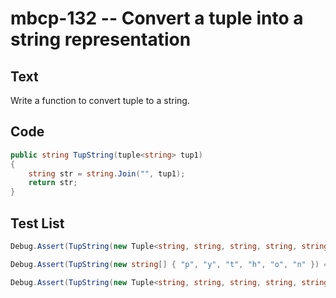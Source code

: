 # mbcp-132 -- Convert a tuple into a string representation

## Text

Write a function to convert tuple to a string.

## Code

```csharp
public string TupString(tuple<string> tup1)
{
    string str = string.Join("", tup1);
    return str;
}
```

## Test List

```csharp
Debug.Assert(TupString(new Tuple<string, string, string, string, string, string, string, string, string>('e', 'x', 'e', 'r', 'c', 'i', 's', 'e', 's')) == "exercises");
```

```csharp
Debug.Assert(TupString(new string[] { "p", "y", "t", "h", "o", "n" }) == "python");
```

```csharp
Debug.Assert(TupString(new Tuple<string, string, string, string, string, string, string>('p', 'r', 'o', 'g', 'r', 'a', 'm')) == "program");
```
